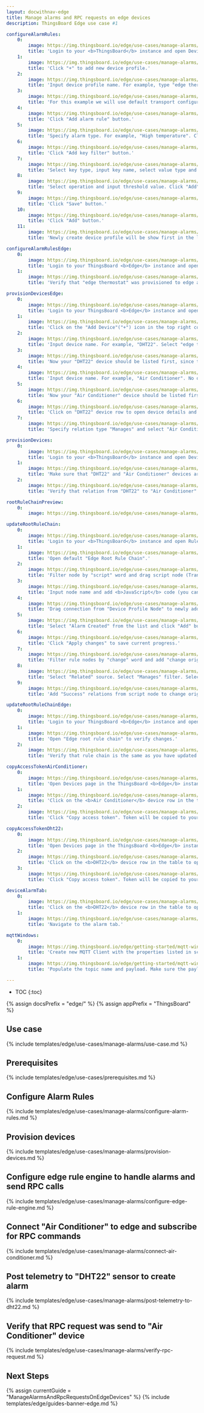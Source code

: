 ```yaml
---
layout: docwithnav-edge
title: Manage alarms and RPC requests on edge devices
description: ThingsBoard Edge use case #1

configureAlarmRules:
    0:
        image: https://img.thingsboard.io/edge/use-cases/manage-alarms/configure-rules-item-1.png
        title: 'Login to your <b>ThingsBoard</b> instance and open Device profiles page.'
    1:
        image: https://img.thingsboard.io/edge/use-cases/manage-alarms/configure-rules-item-2.png
        title: 'Click "+" to add new device profile.'
    2:
        image: https://img.thingsboard.io/edge/use-cases/manage-alarms/configure-rules-item-3.png
        title: 'Input device profile name. For example, type "edge thermostat". Click "Transport configuration" to proceed.'
    3:
        image: https://img.thingsboard.io/edge/use-cases/manage-alarms/configure-rules-item-4.png
        title: 'For this example we will use default transport configuration. Click "Alarm rules" to proceed.'        
    4:
        image: https://img.thingsboard.io/edge/use-cases/manage-alarms/configure-rules-item-5.png
        title: 'Click "Add alarm rule" button.'
    5:
        image: https://img.thingsboard.io/edge/use-cases/manage-alarms/configure-rules-item-6.png
        title: 'Specify alarm type. For example, "High temperature". Click "+" icon to add new alarm condition.'
    6:
        image: https://img.thingsboard.io/edge/use-cases/manage-alarms/configure-rules-item-7.png
        title: 'Click "Add key filter" button.'
    7:
        image: https://img.thingsboard.io/edge/use-cases/manage-alarms/configure-rules-item-8.png
        title: 'Select key type, input key name, select value type and click "Add".'
    8:
        image: https://img.thingsboard.io/edge/use-cases/manage-alarms/configure-rules-item-9.png
        title: 'Select operation and input threshold value. Click "Add".'
    9:
        image: https://img.thingsboard.io/edge/use-cases/manage-alarms/configure-rules-item-10.png
        title: 'Click "Save" button.'
    10:
        image: https://img.thingsboard.io/edge/use-cases/manage-alarms/configure-rules-item-11.png
        title: 'Click "Add" button.'
    11:
        image: https://img.thingsboard.io/edge/use-cases/manage-alarms/configure-rules-item-12.png
        title: 'Newly create device profile will be show first in the list, because default sort order is by created time.'

configureAlarmRulesEdge:
    0:
        image: https://img.thingsboard.io/edge/use-cases/manage-alarms/configure-rules-item-13.png
        title: 'Login to your ThingsBoard <b>Edge</b> instance and open Device profiles page.'
    1:
        image: https://img.thingsboard.io/edge/use-cases/manage-alarms/configure-rules-item-14.png
        title: 'Verify that "edge thermostat" was provisioned to edge as well.'

provisionDevicesEdge:
    0:
        image: https://img.thingsboard.io/edge/use-cases/manage-alarms/provision-devices-item-1.png
        title: 'Login to your ThingsBoard <b>Edge</b> instance and open Devices page.'
    1:
        image: https://img.thingsboard.io/edge/use-cases/manage-alarms/provision-devices-item-2.png
        title: 'Click on the "Add Device"("+") icon in the top right corner of the table.'
    2:
        image: https://img.thingsboard.io/edge/use-cases/manage-alarms/provision-devices-item-3.png
        title: 'Input device name. For example, "DHT22". Select "edge thermostat" from device profiles list. No other changes required at this time. Click "Add" to add the device.'
    3:
        image: https://img.thingsboard.io/edge/use-cases/manage-alarms/provision-devices-item-4.png
        title: 'Now your "DHT22" device should be listed first, since table sort devices using created time by default. Click "Add" to add one more device.'
    4:
        image: https://img.thingsboard.io/edge/use-cases/manage-alarms/provision-devices-item-5.png
        title: 'Input device name. For example, "Air Conditioner". No other changes required at this time. Click "Add" to add the device.'
    5:
        image: https://img.thingsboard.io/edge/use-cases/manage-alarms/provision-devices-item-6.png
        title: 'Now your "Air Conditioner" device should be listed first, since table sort devices using created time by default.'
    6:
        image: https://img.thingsboard.io/edge/use-cases/manage-alarms/provision-devices-item-7.png
        title: 'Click on "DHT22" device row to open device details and navigate to "Relations" tab. Click "+" icon to add new relation.'
    7:
        image: https://img.thingsboard.io/edge/use-cases/manage-alarms/provision-devices-item-8.png
        title: 'Specify relation type "Manages" and select "Air Conditioner" device from the list. Click "Add" to add this relation. Now we verify that devices were provisioned to cloud.'

provisionDevices:    
    0:
        image: https://img.thingsboard.io/edge/use-cases/manage-alarms/provision-devices-item-10.png
        title: 'Login to your <b>ThingsBoard</b> instance and open Devices page.'
    1:
        image: https://img.thingsboard.io/edge/use-cases/manage-alarms/provision-devices-item-11.png
        title: 'Make sure that "DHT22" and "Air Conditioner" devices are in the devices list.'
    2:
        image: https://img.thingsboard.io/edge/use-cases/manage-alarms/provision-devices-item-12.png
        title: 'Verify that relation from "DHT22" to "Air Conditioner" was provisioned as well.'

rootRuleChainPreview:
    0:
        image: https://img.thingsboard.io/edge/use-cases/manage-alarms/root-rule-chain.png

updateRootRuleChain:
    0:
        image: https://img.thingsboard.io/edge/use-cases/manage-alarms/update-root-item-1.png
        title: 'Login to your <b>ThingsBoard</b> instance and open Rule chain templates page.'
    1:
        image: https://img.thingsboard.io/edge/use-cases/manage-alarms/update-root-item-2.png
        title: 'Open default "Edge Root Rule Chain".'
    2:
        image: https://img.thingsboard.io/edge/use-cases/manage-alarms/update-root-item-3.png
        title: 'Filter node by "script" word and drag script node (Transformation) to rule chain.'
    3:
        image: https://img.thingsboard.io/edge/use-cases/manage-alarms/update-root-item-4.png
        title: 'Input node name and add <b>JavaScript</b> code (you can copy and paste it from the snippet above) to create proper <b>enable</b> command for Air Conditioner device. Click "Add" to proceed.'
    4:
        image: https://img.thingsboard.io/edge/use-cases/manage-alarms/update-root-item-5.png
        title: 'Drag connection from "Device Profile Node" to newly added <b>enabled</b> script node.'
    5:
        image: https://img.thingsboard.io/edge/use-cases/manage-alarms/update-root-item-6.png
        title: 'Select "Alarm Created" from the list and click "Add" button.'
    6:
        image: https://img.thingsboard.io/edge/use-cases/manage-alarms/update-root-item-7.png
        title: 'Click "Apply changes" to save current progress.'
    7:
        image: https://img.thingsboard.io/edge/use-cases/manage-alarms/update-root-item-8.png
        title: 'Filter rule nodes by "change" word and add "change originator" node to rule chain.'
    8:
        image: https://img.thingsboard.io/edge/use-cases/manage-alarms/update-root-item-9.png
        title: 'Select "Related" source. Select "Manages" filter. Select "Device" type. Click "Add".'
    9:
        image: https://img.thingsboard.io/edge/use-cases/manage-alarms/update-root-item-10.png
        title: 'Add "Success" relations from script node to change originator. Add "Success" relation from change originator to RPC Call Request node. Save changes.'

updateRootRuleChainEdge:
    0:
        image: https://img.thingsboard.io/edge/use-cases/manage-alarms/update-root-item-11.png
        title: 'Login to your ThingsBoard <b>Edge</b> instance and open Rule chains page.'
    1:
        image: https://img.thingsboard.io/edge/use-cases/manage-alarms/update-root-item-12.png
        title: 'Open "Edge root rule chain" to verify changes.'
    2:
        image: https://img.thingsboard.io/edge/use-cases/manage-alarms/update-root-item-13.png
        title: 'Verify that rule chain is the same as you have updated on cloud.'

copyAccessTokenAirConditioner:
    0:
        image: https://img.thingsboard.io/edge/use-cases/manage-alarms/copy-access-token-item-1.png
        title: 'Open Devices page in the ThingsBoard <b>Edge</b> instance.'
    1:
        image: https://img.thingsboard.io/edge/use-cases/manage-alarms/copy-access-token-item-2.png
        title: 'Click on the <b>Air Conditioner</b> device row in the table to open device details.'
    2:
        image: https://img.thingsboard.io/edge/use-cases/manage-alarms/copy-access-token-item-3.png
        title: 'Click "Copy access token". Token will be copied to your clipboard. Save it to a safe place.'

copyAccessTokenDht22:
    0:
        image: https://img.thingsboard.io/edge/use-cases/manage-alarms/copy-access-token-item-1.png
        title: 'Open Devices page in the ThingsBoard <b>Edge</b> instance.'
    2:
        image: https://img.thingsboard.io/edge/use-cases/manage-alarms/copy-access-token-item-4.png
        title: 'Click on the <b>DHT22</b> device row in the table to open device details.'
    3:
        image: https://img.thingsboard.io/edge/use-cases/manage-alarms/copy-access-token-item-5.png  
        title: 'Click "Copy access token". Token will be copied to your clipboard. Save it to a safe place.'

deviceAlarmTab:
    0:
        image: https://img.thingsboard.io/edge/use-cases/manage-alarms/copy-access-token-item-4.png
        title: 'Click on the <b>DHT22</b> device row in the table to open device details.'
    1:
        image: https://img.thingsboard.io/edge/use-cases/manage-alarms/device-alarm-tab-item-1.png
        title: 'Navigate to the alarm tab.'

mqttWindows:
    0:
        image: https://img.thingsboard.io/edge/getting-started/mqtt-windows-item-1.png
        title: 'Create new MQTT Client with the properties listed in screenshots below.'
    1:
        image: https://img.thingsboard.io/edge/getting-started/mqtt-windows-item-2.png
        title: 'Populate the topic name and payload. Make sure the payload is a valid JSON document. Click "Publish" button.'

---
```

* TOC
{:toc}

{% assign docsPrefix = "edge/" %}
{% assign appPrefix = "ThingsBoard" %}

## Use case

{% include templates/edge/use-cases/manage-alarms/use-case.md %}

## Prerequisites

{% include templates/edge/use-cases/prerequisites.md %}

## Configure Alarm Rules

{% include templates/edge/use-cases/manage-alarms/configure-alarm-rules.md %}

## Provision devices

{% include templates/edge/use-cases/manage-alarms/provision-devices.md %}

## Configure edge rule engine to handle alarms and send RPC calls

{% include templates/edge/use-cases/manage-alarms/configure-edge-rule-engine.md %}

## Connect "Air Conditioner" to edge and subscribe for RPC commands

{% include templates/edge/use-cases/manage-alarms/connect-air-conditioner.md %}

## Post telemetry to "DHT22" sensor to create alarm

{% include templates/edge/use-cases/manage-alarms/post-telemetry-to-dht22.md %}

## Verify that RPC request was send to "Air Conditioner" device

{% include templates/edge/use-cases/manage-alarms/verify-rpc-request.md %}

## Next Steps

{% assign currentGuide = "ManageAlarmsAndRpcRequestsOnEdgeDevices" %}
{% include templates/edge/guides-banner-edge.md %}
